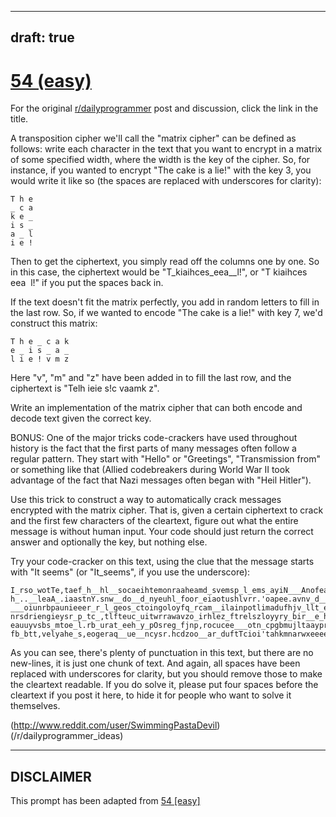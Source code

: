 ---
draft: true
----

# [54 (easy)](https://www.reddit.com/r/dailyprogrammer/comments/tux8f/5192012_challenge_54_easy/)

For the original [r/dailyprogrammer](https://www.reddit.com/r/dailyprogrammer/) post and discussion, click the link in the title.

A transposition cipher we'll call the "matrix cipher" can be defined as follows: write each character in the text that you want to encrypt in a matrix of some specified width, where the width is the key of the cipher. So, for instance, if you wanted to encrypt "The cake is a lie!" with the key 3, you would write it like so (the spaces are replaced with underscores for clarity):


```
T h e
_ c a
k e _
i s _
a _ l
i e !
```
Then to get the ciphertext, you simply read off the columns one by one. So in this case, the ciphertext would be "T_kiaihces_eea__l!", or "T kiaihces eea  l!" if you put the spaces back in. 

If the text doesn't fit the matrix perfectly, you add in random letters to fill in the last row. So, if we wanted to encode "The cake is a lie!" with key 7, we'd construct this matrix:


```
T h e _ c a k
e _ i s _ a _
l i e ! v m z
```
Here "v", "m" and "z" have been added in to fill the last row, and the ciphertext is "Telh ieie s!c vaamk z".

Write an implementation of the matrix cipher that can both encode and decode text given the correct key.

BONUS: One of the major tricks code-crackers have used throughout history is the fact that the first parts of many messages often follow a regular pattern. They start with "Hello" or "Greetings", "Transmission from" or something like that (Allied codebreakers during World War II took advantage of the fact that Nazi messages often began with "Heil Hitler").

Use this trick to construct a way to automatically crack messages encrypted with the matrix cipher. That is, given a certain ciphertext to crack and the first few characters of the cleartext, figure out what the entire message is without human input. Your code should just return the correct answer and optionally the key, but nothing else.

Try your code-cracker on this text, using the clue that the message starts with "It seems" (or "It_seems", if you use the underscore):


```
I_rso_wotTe,taef_h__hl__socaeihtemonraaheamd_svemsp_l_ems_ayiN___Anofeadt.yueo_o
h_..__leaA_.iaastnY.snw__do__d_nyeuhl_foor_eiaotushlvrr.'oapee.avnv_d__he,ey_gOf
___oiunrbpaunieeer_r_l_geos_ctoingoloyfq_rcam__ilainpotlimadufhjv_llt_emiw_aevsd
nrsdriengieysr_p_tc_,tlfteuc_uitwrrawavzo_irhlez_ftrelszloyyry_bir__e_huv_no_ead
eauuyvsbs_mtoe_l.rb_urat_eeh_y_pOsreg_fjnp,rocucee___otn_cpgbmujltaayprgiayr_uep
fb_btt,velyahe_s,eogeraq__ue__ncysr.hcdzoo__ar_duftTcioi'tahkmnarwxeeeegeae_r__j
```
As you can see, there's plenty of punctuation in this text, but there are no new-lines, it is just one chunk of text. And again, all spaces have been replaced with underscores for clarity, but you should remove those to make the cleartext readable. If you do solve it, please put four spaces before the cleartext if you post it here, to hide it for people who want to solve it themselves.

(http://www.reddit.com/user/SwimmingPastaDevil)
(/r/dailyprogrammer_ideas)

----
## **DISCLAIMER**
This prompt has been adapted from [54 [easy]](https://www.reddit.com/r/dailyprogrammer/comments/tux8f/5192012_challenge_54_easy/
)

